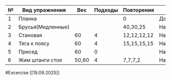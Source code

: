  
| №   | Вид упражнения    | Вес   | Подходы | Повторения  | Место      |
| --- | ----------------- | ----- | ------- | ----------- | ---------- |
| 1   | Планка            |       |         | 0           | Дом        |
| 2   | Брусья(Медленные) |       |         | 40,30,25    | Набережная |
| 3   | Становая          | 60    | 4       | 12,12,12,12 | Набережная |
| 4   | Тяга к поясу      | 60    | 4       | 15,15,15,15 | Набережная |
| 5   | Присед            | 60    | 0       |             | Набережная |
| 6   | Жим штанги стоя   | 50,60 | 4       | 7,7,7,2     | Набережная |

#Excercise
[[19.09.2025]]